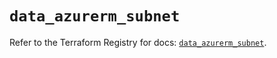 # `data_azurerm_subnet`

Refer to the Terraform Registry for docs: [`data_azurerm_subnet`](https://registry.terraform.io/providers/hashicorp/azurerm/4.17.0/docs/data-sources/subnet).
